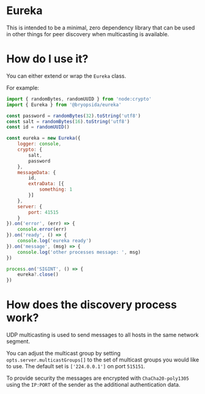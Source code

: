 # Eureka

This is intended to be a minimal, zero dependency library that can be used in other things for peer discovery when multicasting is available.

# How do I use it?

You can either extend or wrap the `Eureka` class.

For example:

``` javascript
import { randomBytes, randomUUID } from 'node:crypto'
import { Eureka } from '@bryopsida/eureka'

const password = randomBytes(32).toString('utf8')
const salt = randomBytes(16).toString('utf8')
const id = randomUUID()

const eureka = new Eureka({
    logger: console,
    crypto: {
        salt,
        password
    },
    messageData: {
        id,
        extraData: [{
            something: 1
        }]
    },
    server: {
        port: 41515
    }
}).on('error', (err) => {
    console.error(err)
}).on('ready', () => {
    console.log('eureka ready')
}).on('message', (msg) => {
    console.log('other processes message: ', msg)
})

process.on('SIGINT', () => {
    eureka?.close()
})
```


# How does the discovery process work?

UDP multicasting is used to send messages to all hosts in the same network segment.

You can adjust the multicast group by setting `opts.server.multicastGroups[]` to the set of multicast groups you would like to use. The default set is `['224.0.0.1']` on port `515151`.

To provide security the messages are encrypted with `ChaCha20-poly1305` using the `IP:PORT` of the sender as the additional authentication data.
